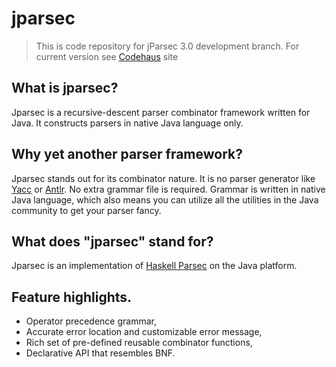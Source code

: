 jparsec
=======

> This is code repository for jParsec 3.0 development branch. For current version see [Codehaus](http://jparsec.codehaus.org/) site

## What is jparsec?

Jparsec is a recursive-descent parser combinator framework written for Java. It constructs parsers in native Java language only.

## Why yet another parser framework?

Jparsec stands out for its combinator nature. It is no parser generator like [Yacc](http://dinosaur.compilertools.net/) or [Antlr](http://www.antlr.org/). No extra grammar file is required. Grammar is written in native Java language, which also means you can utilize all the utilities in the Java community to get your parser fancy.

## What does "jparsec" stand for?

Jparsec is an implementation of [Haskell Parsec](http://www.haskell.org/haskellwiki/Parsec) on the Java platform.

## Feature highlights.

* Operator precedence grammar,
* Accurate error location and customizable error message,
* Rich set of pre-defined reusable combinator functions,
* Declarative API that resembles BNF.


